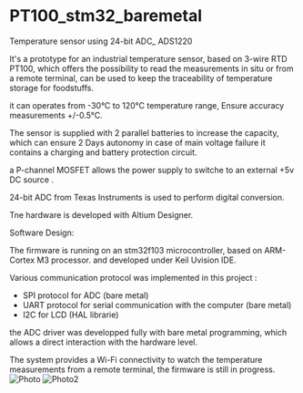 # PT100_stm32_baremetal
Temperature sensor using 24-bit ADC_ ADS1220 

It's a prototype for an industrial temperature sensor, based on 3-wire RTD PT100, which offers
the possibility to read the measurements in situ or from a remote terminal,
can be used to keep the traceability of temperature storage for foodstuffs.

it can operates from -30°C to 120°C temperature range,
Ensure accuracy measurements +/-0.5°C.

The sensor is supplied with 2 parallel batteries to increase the capacity, which can ensure 2 Days autonomy in case of main voltage failure
it contains a charging and battery protection circuit.

a P-channel MOSFET allows the power supply to switche to an external +5v DC source .

24-bit ADC from Texas Instruments is used to perform digital conversion.

Tne hardware is developed with Altium Designer.

Software Design:

The firmware is running on an stm32f103 microcontroller, based on ARM-Cortex M3 processor.
and developed under Keil Uvision IDE.

Various communication protocol was implemented in this project :
- SPI protocol for ADC (bare metal)
- UART protocol for serial communication with the computer (bare metal)
- I2C for LCD (HAL librarie)

the ADC driver was developped fully with bare metal programming, which allows a direct interaction with the hardware level.


The system provides a Wi-Fi connectivity to watch the temperature measurements from a remote terminal, the firmware is still in progress.
![Photo](https://user-images.githubusercontent.com/58118111/121067596-25b37480-c7c3-11eb-8c2c-4a6165cdfc10.jpg)
![Photo2](https://user-images.githubusercontent.com/58118111/121067608-2946fb80-c7c3-11eb-9e83-f8322364599b.jpg)


